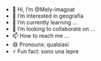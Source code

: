 - 👋 Hi, I’m @Mely-imagoat
- 👀 I’m interested in geografia
- 🌱 I’m currently learning ...
- 💞️ I’m looking to collaborate on ...
- 📫 How to reach me ...
- 😄 Pronouns: qualsiasi
- ⚡ Fun fact: sono una lepre

<!---
Mely-imagoat/Mely-imagoat is a ✨ special ✨ repository because its `README.md` (this file) appears on your GitHub profile.
You can click the Preview link to take a look at your changes.
--->
